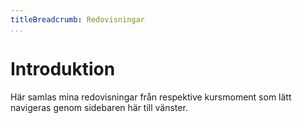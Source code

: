 ```yaml
---
titleBreadcrumb: Redovisningar
...
```

Introduktion
===============================

Här samlas mina redovisningar från respektive kursmoment som lätt navigeras genom sidebaren här till vänster.
